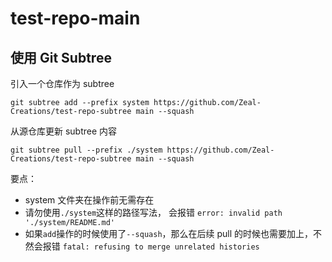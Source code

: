 # test-repo-main

## 使用 Git Subtree

引入一个仓库作为 subtree

```shell
git subtree add --prefix system https://github.com/Zeal-Creations/test-repo-subtree main --squash
```

从源仓库更新 subtree 内容

```shell
git subtree pull --prefix ./system https://github.com/Zeal-Creations/test-repo-subtree main --squash
```

要点：

- system 文件夹在操作前无需存在
- 请勿使用`./system`这样的路径写法， 会报错 `error: invalid path './system/README.md'`
- 如果`add`操作的时候使用了`--squash`，那么在后续 pull 的时候也需要加上，不然会报错 `fatal: refusing to merge unrelated histories`

